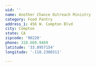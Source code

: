 ```yaml
---
uid: ''
name: Another Chance Outreach Ministry
category: Food Pantry
address_1: 456 W. Compton Blvd
city: Compton
state: CA
zipcode: '90220'
phone: 310.669.9469
latitude: '33.8957154'
longitude: '-118.2300311'

---
```

